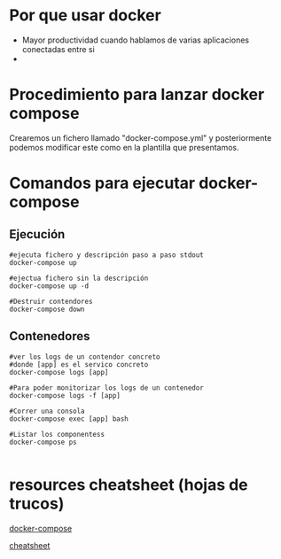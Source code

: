   # Por que usar docker

* Mayor productividad cuando hablamos de varias aplicaciones conectadas entre si
* 

# Procedimiento para lanzar docker compose

Crearemos un fichero llamado "docker-compose.yml" y posteriormente podemos modificar este como en la plantilla que presentamos.

# Comandos para ejecutar docker-compose

## Ejecución

```console
#ejecuta fichero y descripción paso a paso stdout
docker-compose up

#ejectua fichero sin la descripción
docker-compose up -d

#Destruir contendores
docker-compose down

```

## Contenedores

```console
#ver los logs de un contendor concreto
#donde [app] es el servico concreto
docker-compose logs [app]

#Para poder monitorizar los logs de un contenedor
docker-compose logs -f [app]

#Correr una consola
docker-compose exec [app] bash

#Listar los componentess
docker-compose ps


```

# resources cheatsheet (hojas de trucos)

[docker-compose](https://devhints.io/docker-compose)

[cheatsheet](https://jonlabelle.com/snippets/view/markdown/docker-compose-cheatsheet) 

